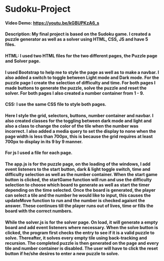 # Sudoku-Project
#### Video Demo:  <https://youtu.be/kGBUPKzA6_s>
#### Description: My final project is based on the Sudoku game. I created a puzzle generator as well as a solver using HTML, CSS, JS and have 5 files.
#### HTML: I used two HTML files for the two different pages, the Puzzle page and Solver page.
#### I used Bootstrap to help me to style the page as well as to make a navbar. I also added a switch to toggle between Light mode and Dark mode. For the puzzle page I create the selection of difficulty and time. For both pages I made buttons to generate the puzzle, solve the puzzle and reset the solver. For both pages I also created a number container from 1 - 9.

#### CSS: I use the same CSS file to style both pages.
#### Here I style the grid, selectors, buttons, number container and navbar. I also created classes for the toggling between dark mode and light and also a class to change the color of the tile when the number was incorrect. I also added a media query to set the display to none when the page width is less than 700px, this is because the grid requires at least 700px to display in its 9 by 9 manner.

#### For js I used a file for each page.
#### The app.js is for the puzzle page, on the loading of the windows, I add event listeners to the start button, dark & light toggle switch, time and difficulty selection as well as the number container. When the start game button is clicked, the startGame function will run and use the difficulty selection to choose which board to generate as well as start the timer depending on the time selected. Once the board is generated, the player can select a tile and the number he would like to input, this causes the updateMove function to run and the number is checked agaisnt the answer. These continues till the player runs out of lives, time or fills the board with the correct numbers.

#### While the solver.js is for the solver page. On load, it will generate a empty board and add event listeners where necessary. When the solve button is clicked, the program first checks the entry to see if it is a valid puzzle to solve. Thereafter, it solves every empty tile using back-tracking and recursion. The completed puzzle is then generated on the page and every tile and number container is disabled. The user will have to click the reset button if he/she desires to enter a new puzzle to solve.
